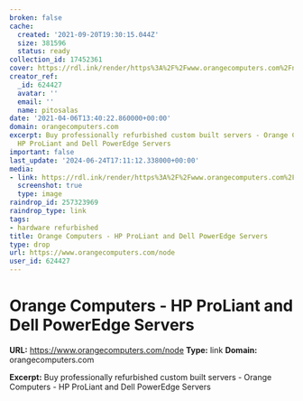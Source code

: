 ```yaml
---
broken: false
cache:
  created: '2021-09-20T19:30:15.044Z'
  size: 381596
  status: ready
collection_id: 17452361
cover: https://rdl.ink/render/https%3A%2F%2Fwww.orangecomputers.com%2Fnode
creator_ref:
  _id: 624427
  avatar: ''
  email: ''
  name: pitosalas
date: '2021-04-06T13:40:22.860000+00:00'
domain: orangecomputers.com
excerpt: Buy professionally refurbished custom built servers - Orange Computers -
  HP ProLiant and Dell PowerEdge Servers
important: false
last_update: '2024-06-24T17:11:12.338000+00:00'
media:
- link: https://rdl.ink/render/https%3A%2F%2Fwww.orangecomputers.com%2Fnode
  screenshot: true
  type: image
raindrop_id: 257323969
raindrop_type: link
tags:
- hardware refurbished
title: Orange Computers - HP ProLiant and Dell PowerEdge Servers
type: drop
url: https://www.orangecomputers.com/node
user_id: 624427
---
```


# Orange Computers - HP ProLiant and Dell PowerEdge Servers

**URL:** https://www.orangecomputers.com/node
**Type:** link
**Domain:** orangecomputers.com

**Excerpt:** Buy professionally refurbished custom built servers - Orange Computers - HP ProLiant and Dell PowerEdge Servers
